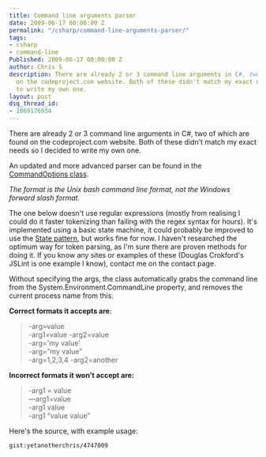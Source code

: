 ```yaml
---
title: Command line arguments parser
date: 2009-06-17 00:00:00 Z
permalink: "/csharp/command-line-arguments-parser/"
tags:
- csharp
- command-line
Published: 2009-06-17 00:00:00 Z
author: Chris S
description: There are already 2 or 3 command line arguments in C#, two of which are found
  on the codeproject.com website. Both of these didn't match my exact needs so I decided
  to write my own one.
layout: post
dsq_thread_id:
- 1069176934
---
```


There are already 2 or 3 command line arguments in C#, two of which are found on the codeproject.com website. Both of these didn't match my exact needs so I decided to write my own one.

An updated and more advanced parser can be found in the [CommandOptions class][1].

<!--more-->

*The format is the Unix bash command line format, not the Windows forward slash format.*

The one below doesn't use regular expressions (mostly from realising I could do it faster tokenizing than failing with the regex syntax for hours). It's implemented using a basic state machine, it could probably be improved to use the [State pattern][2], but works fine for now. I haven't researched the optimum way for token parsing, as I'm sure there are proven methods for doing it. If you know any sites or examples of these (Douglas Crokford's JSLint is one example I know), contact me on the contact page.

<!--more-->

Without specifying the args, the class automatically grabs the command line from the System.Environment.CommandLine property, and removes the current process name from this.

**Correct formats it accepts are**:

> -arg=value   
> -arg1=value -arg2=value   
> -arg='my value'   
> -arg=&#8221;my value&#8221;   
> -arg=1,2,3,4 -arg2=another 

**Incorrect formats it won't accept are:**

> -arg1 = value   
> &#8212;arg1=value   
> -arg1 value   
> -arg1 &#8220;value value&#8221; 

Here's the source, with example usage:

`gist:yetanotherchris/4747009`

 [1]: /csharp/commandoptions-interactive-console-application-command-parser/
 [2]: /csharp/csharp-design-patterns-the-state-pattern